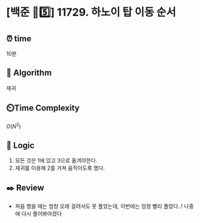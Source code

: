 # [백준 💛5️⃣] 11729. 하노이 탑 이동 순서

## ⏰  **time**

10분

## :pushpin: **Algorithm**

재귀

## ⏲️**Time Complexity**

$O(N^2)$

## :round_pushpin: **Logic**

1. 모든 것은 1에 있고 3으로 옮겨야한다.
2. 재귀를 이용해 2를 거쳐 움직이도록 했다.


## :black_nib: **Review**
- 처음 했을 때는 엄청 오래 걸려서도 못 풀었는데, 이번에는 엄청 빨리 풀었다..! 나중에 다시 풀어봐야겠다
